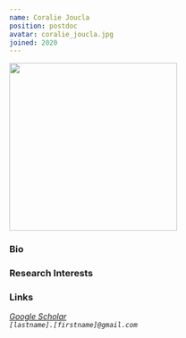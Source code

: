 ```yaml
---
name: Coralie Joucla
position: postdoc
avatar: coralie_joucla.jpg
joined: 2020
---
```


<img width="300" src="{{site.baseurl}}/images/people/{{page.avatar}}" data-action="zoom">

### Bio

<!--My undergrad was at Dartmouth College, where I mostly did Computer Science and Engineering, but sparked an interest in the connection between AI and neuroscience. This led me in 2014 to a PhD program in Computer Science at the University of Rochester, where I quickly discovered that making "brain inspired AI" means first understanding "brains." I transferred to the Brain and Cognitive Science department in 2015, where I did my main PhD work on Bayesian Inference in low-level visual perception, graduating in fall 2020. -->

### Research Interests

<!-- Everyone keeps talking about optimal Bayesian brains (myself included). What does this really mean? How far can this metaphor take us? When, why, and how do optimal agents use probability to reason about the world? And, finally, what can all of this really tell us about the brain? -->

### Links

<i class="fa fa-bar-chart-o" /> [Google Scholar](https://scholar.google.com/citations?user=xc-Z4CoAAAAJ) <br />
<i class="fa fa-envelope-o" /> `[lastname].[firstname]@gmail.com` <br />
